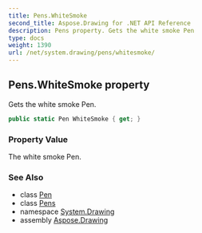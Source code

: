 ```yaml
---
title: Pens.WhiteSmoke
second_title: Aspose.Drawing for .NET API Reference
description: Pens property. Gets the white smoke Pen
type: docs
weight: 1390
url: /net/system.drawing/pens/whitesmoke/
---
```

## Pens.WhiteSmoke property

Gets the white smoke Pen.

```csharp
public static Pen WhiteSmoke { get; }
```

### Property Value

The white smoke Pen.

### See Also

* class [Pen](../../pen/)
* class [Pens](../)
* namespace [System.Drawing](../../pens/)
* assembly [Aspose.Drawing](../../../)


